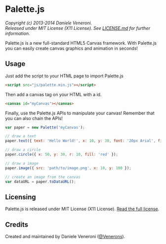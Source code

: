 # Palette.js

_Copyright (c) 2013-2014 Daniele Veneroni._  
_Released under MIT License (X11 License). See [LICENSE.md](LICENSE.md) for further information._

Palette.js is a new full-standard HTML5 Canvas framework. With Palette.js you can easily create canvas graphics and animation in seconds!

## Usage

Just add the script to your HTML page to import Palette.js

```html
<script src="js/palette.min.js"></script>
```

Then add a canvas tag on your HTML with a id.

```html
<canvas id="myCanvas"></canvas>
```

Finally, use the Palette.js APIs to manipulate your canvas! Remember that you can also chain the APIs!

```js
var paper = new Palette('myCanvas');

// draw a text
paper.text({ text: 'Hello World!', x: 10, y: 30, font: '20px Arial', fill: 'blue' });

// draw a circle
paper.circle({ x: 50, y: 30, r: 10, fill: 'red' });

// draw a image
paper.image({ src: 'path/to/image.png', x: 10, y: 100 });

// create an image from the canvas
var dataURL = paper.toDataURL();
```

## Licensing

Palette.js is released under MIT License (X11 License). [Read the full license](LICENSE.md). 

## Credits

Created and maintained by Daniele Veneroni ([@Venerons](http://twitter.com/Venerons)).
